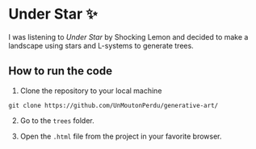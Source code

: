 # Under Star ✨

I was listening to *Under Star* by Shocking Lemon and decided to make a landscape using stars and L-systems to generate trees.

## How to run the code 

1. Clone the repository to your local machine
```console
git clone https://github.com/UnMoutonPerdu/generative-art/
```

2. Go to the `trees` folder.

3. Open the `.html` file from the project in your favorite browser.
